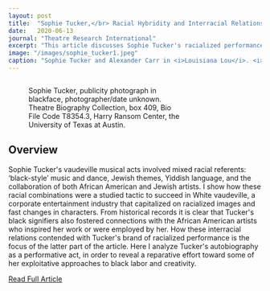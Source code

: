 ```yaml
---
layout: post
title:  "Sophie Tucker,</br> Racial Hybridity and Interracial Relations in American Vaudeville"
date:   2020-06-13
journal: "Theatre Research International"
excerpt: "This article discusses Sophie Tucker's racialized performance in the context of early twentieth-century American vaudeville and Black&#8211;Jewish interracial relations."
image: "/images/sophie_tucker1.jpeg"
caption: "Sophie Tucker and Alexander Carr in <i>Louisiana Lou</i>. <i>New York Dramatic Mirror</i>, April 3, 1912."
---
```



<figure class="image main" style="width: 60%"><img src="{{ "/images/sophie_tucker2.jpg" | absolute_url }}" alt="" /><p class="image figcaption">Sophie Tucker, publicity photograph in blackface, photographer/date unknown. Theatre Biography Collection, box 409, Bio File Code T8354.3, Harry Ransom Center, the University of Texas at Austin.
</p></figure>

## Overview
Sophie Tucker's vaudeville musical acts involved mixed racial referents: ‘black-style’ music and dance, Jewish themes, Yiddish language, and the collaboration of both African American and Jewish artists. I show how these racial combinations were a studied tactic to succeed in White vaudeville, a corporate entertainment industry that capitalized on racialized images and fast changes in characters. From historical records it is clear that Tucker's black signifiers also fostered connections with the African American artists who inspired her work or were employed by her. How these interracial relations contended with Tucker's brand of racialized performance is the focus of the latter part of the article. Here I analyze Tucker's autobiography as a performative act, in order to reveal a reparative effort toward some of her exploitative approaches to black labor and creativity.

<a href="https://www.cambridge.org/core/journals/theatre-research-international/article/sophie-tucker-racial-hybridity-and-interracial-relations-in-american-vaudeville/10F24A7B126CAA3EE4141E577BAEAAE4" class="button">Read Full Article</a>
